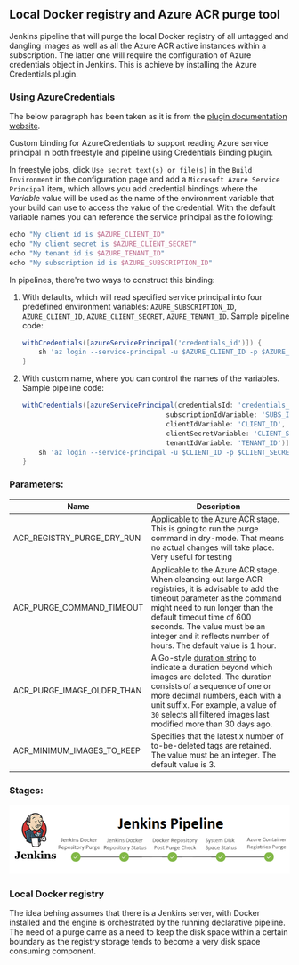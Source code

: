 ## Local Docker registry and Azure ACR purge tool

Jenkins pipeline that will purge the local Docker registry of all untagged and dangling images as well as all the Azure ACR active instances within a subscription. The latter one will require the configuration of Azure credentials object in Jenkins. This is achieve by installing the Azure Credentials plugin.

### Using AzureCredentials

The below paragraph has been taken as it is from the [plugin documentation website](https://plugins.jenkins.io/azure-credentials/).

Custom binding for AzureCredentials to support reading Azure service principal in both freestyle and pipeline using Credentials Binding plugin.

In freestyle jobs, click `Use secret text(s) or file(s)` in the `Build Environment` in the configuration page and add a `Microsoft Azure Service Principal` item, which allows you add credential bindings where the *Variable* value will be used as the name of the environment variable that your build can use to access the value of the credential. With the default variable names you can reference the service principal as the following:

```groovy
echo "My client id is $AZURE_CLIENT_ID"
echo "My client secret is $AZURE_CLIENT_SECRET"
echo "My tenant id is $AZURE_TENANT_ID"
echo "My subscription id is $AZURE_SUBSCRIPTION_ID"
```

In pipelines, there're two ways to construct this binding:

1. With defaults, which will read specified service principal into four predefined environment variables: `AZURE_SUBSCRIPTION_ID`, `AZURE_CLIENT_ID`, `AZURE_CLIENT_SECRET`, `AZURE_TENANT_ID`. Sample pipeline code:

   ```groovy
   withCredentials([azureServicePrincipal('credentials_id')]) {
       sh 'az login --service-principal -u $AZURE_CLIENT_ID -p $AZURE_CLIENT_SECRET -t $AZURE_TENANT_ID'
   }
   ```

2. With custom name, where you can control the names of the variables. Sample pipeline code:

   ```groovy
   withCredentials([azureServicePrincipal(credentialsId: 'credentials_id',
                                       subscriptionIdVariable: 'SUBS_ID',
                                       clientIdVariable: 'CLIENT_ID',
                                       clientSecretVariable: 'CLIENT_SECRET',
                                       tenantIdVariable: 'TENANT_ID')]) {
       sh 'az login --service-principal -u $CLIENT_ID -p $CLIENT_SECRET -t $TENANT_ID'
   }
   ```

### Parameters:

| Name                       | Description                                                  |
| -------------------------- | ------------------------------------------------------------ |
| ACR_REGISTRY_PURGE_DRY_RUN | Applicable to the Azure ACR stage. This is going to run the purge command in dry-mode. That means no actual changes will take place. Very useful for testing |
| ACR_PURGE_COMMAND_TIMEOUT  | Applicable to the Azure ACR stage. When cleansing out large ACR registries, it is advisable to add the timeout parameter as the command might need to run longer than the default timeout time of 600 seconds. The value must be an integer and it reflects number of hours. The default value is 1 hour. |
| ACR_PURGE_IMAGE_OLDER_THAN | A Go-style [duration string](https://golang.org/pkg/time/) to indicate a duration beyond which images are deleted. The duration consists of a sequence of one or more decimal numbers, each with a unit suffix. For example, a value of `30` selects all filtered images last modified more than 30 days ago. |
| ACR_MINIMUM_IMAGES_TO_KEEP | Specifies that the latest x number of to-be-deleted tags are retained. The value must be an integer. The default value is 3. |

### Stages:

<img src="https://github.com/graadi/container-registry-purge-jenkins-pipeline/blob/main/img/pipline.png" alt="Pipeline Stages"/>

### Local Docker registry

The idea behing assumes that there is a Jenkins server, with Docker installed and the engine is orchestrated by the running declarative pipeline. The need of a purge came as a need to keep the disk space within a certain boundary as the registry storage tends to become a very disk space consuming component.